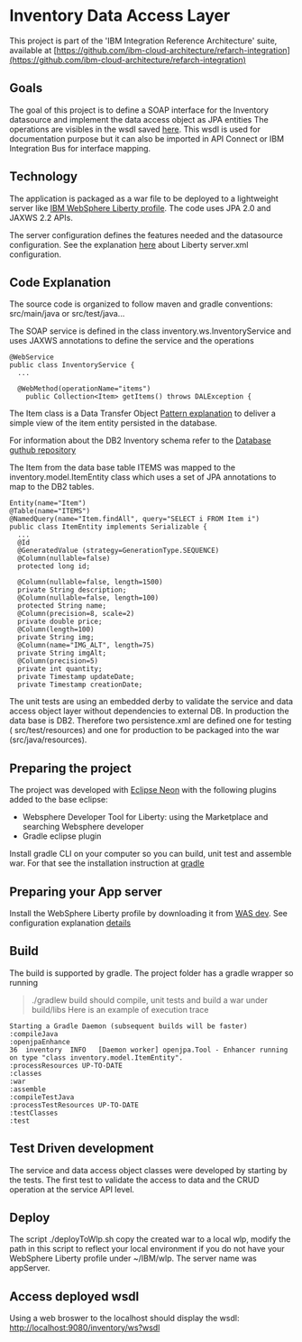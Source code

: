 # Inventory Data Access Layer
This project is part of the 'IBM Integration Reference Architecture' suite, available at [https://github.com/ibm-cloud-architecture/refarch-integration](https://github.com/ibm-cloud-architecture/refarch-integration)
## Goals
The goal of this project is to define a SOAP interface for the Inventory datasource and implement the data access object as JPA entities The operations are visibles in the wsdl saved [here](docs/ws.wsdl). This wsdl is used for documentation purpose but it can also be imported in API Connect or IBM Integration Bus for interface mapping.

## Technology
The application is packaged as a war file to be deployed to a lightweight server like [IBM WebSphere Liberty profile](https://developer.ibm.com/wasdev/downloads/download-latest-stable-websphere-liberty-runtime).
The code uses JPA 2.0 and JAXWS 2.2 APIs.

The server configuration defines the features needed and the datasource configuration. See the explanation [here](docs/liberty-server.md) about Liberty server.xml configuration.

## Code Explanation
The source code is organized to follow maven and gradle conventions: src/main/java or src/test/java...

The SOAP service is defined in the class inventory.ws.InventoryService and uses JAXWS annotations to define the service and the operations
```
@WebService
public class InventoryService {
  ...

  @WebMethod(operationName="items")
	public Collection<Item> getItems() throws DALException {
```
The Item class is a Data Transfer Object [Pattern explanation](https://martinfowler.com/eaaCatalog/dataTransferObject.html) to deliver a simple view of the item entity persisted in the database.

For information about the DB2 Inventory schema refer to the [Database guthub repository](https://github.com/ibm-cloud-architecture/refarch-integration-inventory-db2)

The Item from the data base table ITEMS was mapped to the inventory.model.ItemEntity class which uses a set of JPA annotations to map to the DB2 tables.

```
Entity(name="Item")
@Table(name="ITEMS")
@NamedQuery(name="Item.findAll", query="SELECT i FROM Item i")
public class ItemEntity implements Serializable {
  ...
  @Id
  @GeneratedValue (strategy=GenerationType.SEQUENCE)
  @Column(nullable=false)
  protected long id;

  @Column(nullable=false, length=1500)
  private String description;
  @Column(nullable=false, length=100)
  protected String name;
  @Column(precision=8, scale=2)
  private double price;
  @Column(length=100)
  private String img;
  @Column(name="IMG_ALT", length=75)
  private String imgAlt;
  @Column(precision=5)
  private int quantity;
  private Timestamp updateDate;
  private Timestamp creationDate;

```

The unit tests are using an embedded derby to validate the service and data access object layer without dependencies to external DB. In production the data base is DB2.
Therefore two persistence.xml are defined one for testing ( src/test/resources) and one for production to be packaged into the war (src/java/resources).


## Preparing the project
The project was developed with [Eclipse Neon](http://www.eclipse.org/neon) with the following plugins added to the base eclipse:
* Websphere Developer Tool for Liberty: using the Marketplace and searching Websphere developer
* Gradle eclipse plugin

Install gradle CLI on your computer so you can build, unit test and assemble war.  For that see the installation instruction at [gradle](http://gradle.org)

## Preparing your App server
Install the WebSphere Liberty profile by downloading it from [WAS dev](https://developer.ibm.com/wasdev/downloads/download-latest-stable-websphere-liberty-runtime). See configuration explanation [details](docs/liberty-server.md)

## Build
The build is supported by gradle. The project folder has a gradle wrapper so running
> ./gradlew build
should compile, unit tests and build a war under build/libs
Here is an example of execution trace
```
Starting a Gradle Daemon (subsequent builds will be faster)
:compileJava
:openjpaEnhance
36  inventory  INFO   [Daemon worker] openjpa.Tool - Enhancer running on type "class inventory.model.ItemEntity".
:processResources UP-TO-DATE
:classes
:war
:assemble
:compileTestJava
:processTestResources UP-TO-DATE
:testClasses
:test
```
## Test Driven development
The service and data access object classes were developed by starting by the tests. The first test to validate the access to data and the CRUD operation at the service API level.


## Deploy
The script ./deployToWlp.sh copy the created war to a local wlp, modify the path in this script to reflect your local environment if you do not have your WebSphere Liberty profile under ~/IBM/wlp.
The server name was appServer.

## Access deployed wsdl
Using a web broswer to the localhost should display the wsdl: [http://localhost:9080/inventory/ws?wsdl](http://localhost:9080/inventory/ws?wsdl)
